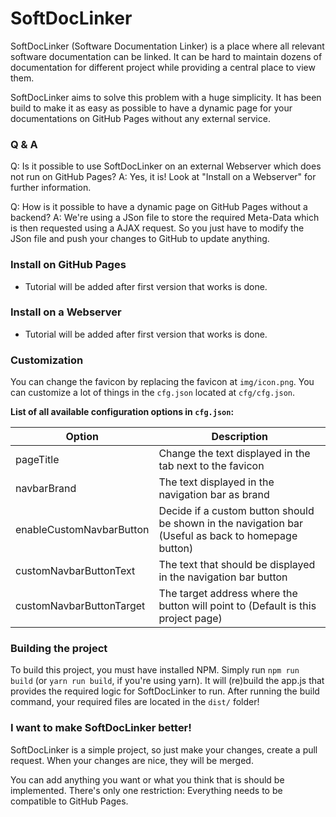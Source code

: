 # SoftDocLinker

SoftDocLinker (Software Documentation Linker) is a place where all relevant software documentation can be linked.
It can be hard to maintain dozens of documentation for different project while providing a central place to view them.

SoftDocLinker aims to solve this problem with a huge simplicity. It has been build to make it as easy as possible to have a
dynamic page for your documentations on GitHub Pages without any external service.

### Q & A

Q: Is it possible to use SoftDocLinker on an external Webserver which does not run on GitHub Pages?
A: Yes, it is! Look at "Install on a Webserver" for further information.

Q: How is it possible to have a dynamic page on GitHub Pages without a backend?
A: We're using a JSon file to store the required Meta-Data which is then requested using a AJAX request.
So you just have to modify the JSon file and push your changes to GitHub to update anything.

### Install on GitHub Pages

- Tutorial will be added after first version that works is done.

### Install on a Webserver

- Tutorial will be added after first version that works is done.

### Customization

You can change the favicon by replacing the favicon at ```img/icon.png```.
You can customize a lot of things in the ```cfg.json``` located at ```cfg/cfg.json```.

**List of all available configuration options in ```cfg.json```:**

Option | Description
------------ | -------------
pageTitle | Change the text displayed in the tab next to the favicon
navbarBrand | The text displayed in the navigation bar as brand
enableCustomNavbarButton | Decide if a custom button should be shown in the navigation bar (Useful as back to homepage button)
customNavbarButtonText | The text that should be displayed in the navigation bar button
customNavbarButtonTarget | The target address where the button will point to (Default is this project page)


### Building the project

To build this project, you must have installed NPM.
Simply run ```npm run build``` (or ```yarn run build```, if you're using yarn).
It will (re)build the app.js that provides the required logic for SoftDocLinker to run.
After running the build command, your required files are located in the ```dist/``` folder!

### I want to make SoftDocLinker better!

SoftDocLinker is a simple project, so just make your changes, create a pull request.
When your changes are nice, they will be merged.

You can add anything you want or what you think that is should be implemented.
There's only one restriction: Everything needs to be compatible to GitHub Pages.